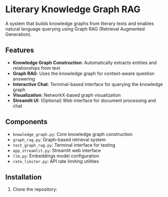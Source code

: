# Literary Knowledge Graph RAG

A system that builds knowledge graphs from literary texts and enables natural language querying using Graph RAG (Retrieval Augmented Generation).

## Features

- **Knowledge Graph Construction**: Automatically extracts entities and relationships from text
- **Graph RAG**: Uses the knowledge graph for context-aware question answering
- **Interactive Chat**: Terminal-based interface for querying the knowledge graph
- **Visualization**: NetworkX-based graph visualization
- **Streamlit UI**: (Optional) Web interface for document processing and chat

## Components

- `knowledge_graph.py`: Core knowledge graph construction
- `graph_rag.py`: Graph-based retrieval system
- `test_graph_rag.py`: Terminal interface for testing
- `app_streamlit.py`: Streamlit web interface
- `llm.py`: Embeddings model configuration
- `rate_limiter.py`: API rate limiting utilities

## Installation

1. Clone the repository: 